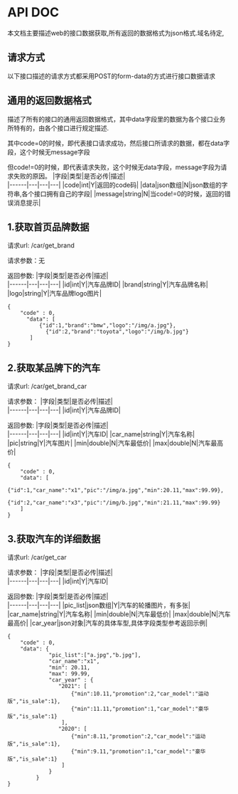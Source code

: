 # API DOC
本文档主要描述web的接口数据获取,所有返回的数据格式为json格式.域名待定,

## 请求方式
以下接口描述的请求方式都采用POST的form-data的方式进行接口数据请求

## 通用的返回数据格式
描述了所有的接口的通用返回数据格式，其中data字段里的数据为各个接口业务所特有的，由各个接口进行规定描述.

其中code=0的时候，即代表接口请求成功，然后接口所请求的数据，都在data字段，这个时候无message字段

但code!=0的时候，即代表请求失败，这个时候无data字段，message字段为请求失败的原因。
|字段|类型|是否必传|描述|  
|------|---|---|---|
|code|int|Y|返回的code码|
|data|json数组|N|json数组的字符串,各个接口拥有自己的字段|
|message|string|N|当code!=0的时候，返回的错误消息提示|


## 1.获取首页品牌数据
请求url: /car/get_brand

请求参数：无

返回参数:
|字段|类型|是否必传|描述|  
|------|---|---|---|
|id|int|Y|汽车品牌ID|
|brand|string|Y|汽车品牌名称|
|logo|string|Y|汽车品牌logo图片|
```
{
    "code" : 0,
	  "data": [
	      {"id":1,"brand":"bmw","logo":"/img/a.jpg"},
		    {"id":2,"brand":"toyota","logo":"/img/b.jpg"}
	   ]
}
```


## 2.获取某品牌下的汽车
请求url: /car/get_brand_car

请求参数：
|字段|类型|是否必传|描述|  
|------|---|---|---|
|id|int|Y|汽车品牌ID|

返回参数:
|字段|类型|是否必传|描述|  
|------|---|---|---|
|id|int|Y|汽车ID|
|car_name|string|Y|汽车名称|
|pic|string|Y|汽车图片|
|min|double|N|汽车最低价|
|max|double|N|汽车最高价|

```
{
    "code" : 0,
	"data": [
	    {"id":1,"car_name":"x1","pic":"/img/a.jpg","min":20.11,"max":99.99},
		{"id":2,"car_name":"x3","pic":"/img/b.jpg","min":21.11,"max":99.99}
	]
}
```

## 3.获取汽车的详细数据
请求url: /car/get_car

请求参数：
|字段|类型|是否必传|描述|  
|------|---|---|---|
|id|int|Y|汽车ID|

返回参数:
|字段|类型|是否必传|描述|  
|------|---|---|---|
|pic_list|json数组|Y|汽车的轮播图片，有多张|
|car_name|string|Y|汽车名称|
|min|double|N|汽车最低价|
|max|double|N|汽车最高价|
|car_year|json对象|汽车的具体车型,具体字段类型参考返回示例|


```
{
    "code" : 0,
	"data": {
             "pic_list":["a.jpg","b.jpg"],
             "car_name":"x1",
             "min": 20.11,
             "max": 99.99,
             "car_year" : {
                "2021": [
                    {"min":10.11,"promotion":2,"car_model":"运动版","is_sale":1},
                    {"min":11.11,"promotion":1,"car_model":"豪华版","is_sale":1}
                 ],
                "2020": [
                    {"min":8.11,"promotion":2,"car_model":"运动版","is_sale":1},
                    {"min":9.11,"promotion":1,"car_model":"豪华版","is_sale":1}
                 ]
             }
         }
}
```
